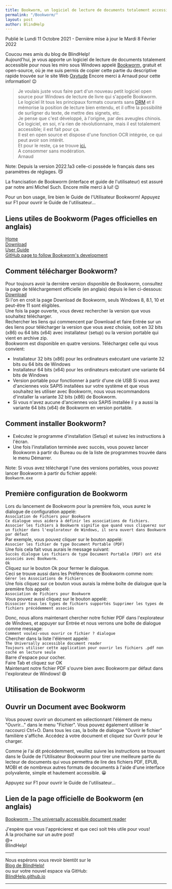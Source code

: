 ```yaml
---
title: Bookworm, un logiciel de lecture de documents totalement accessible pour nous les miro sous Windows
permalink: "/Bookworm/"
layout: post
author: BlindHelp
---
```


<footer>Publié le Lundi 11 Octobre 2021 - Dernière mise à jour le Mardi 8 Février 2022</footer>

Coucou mes amis du blog de BlindHelp!    
Aujourd'hui, je  vous apporte un logiciel de lecture de documents totalement accessible pour nous les miro sous Windows appelé [Bookworm,](https://getbookworm.com/) gratuit et open-source, où je me suis permis de copier cette partie du descriptive rapide trouvée sur le site Web [Oxytude](https://www.oxytude.org/bookworm-un-nouveau-logiciel-de-lecture-pour-les-dv-sous-windows/) Encore merci à Arnaud pour cette information! 😉    


> Je voulais juste vous faire part d'un nouveau petit logiciel open source pour Windows de lecture de livre qui s'appelle Bookworm.    
> Le logiciel lit tous les principaux formats courants sans [DRM](https://fr.wikipedia.org/wiki/Gestion_des_droits_num%C3%A9riques) et il mémorise la position de lecture bien entendu, et il offre la possibilité de surligner du texte, de mettre des signets, etc.    
> Je pense que c'est développé, à l'origine, par des aveugles chinois.    
> Ce logiciel, en soi, n'a rien de révolutionnaire, mais il est totalement accessible; il est fait pour ça.    
> Il est en open source et dispose d'une fonction OCR intégrée, ce qui peut avoir son intérêt.    
> Et pour le reste, ça se trouve [ici.](https://getbookworm.com/)    
> A consommer sans modération.    
> Arnaud    


Note: Depuis la version 2022.1a3 celle-ci possède le français dans ses paramètres de réglages. 😼    

La francisation de Bookworm (interface et guide de l'utilisateur) est assuré par notre ami Michel Such. Encore mille merci à lui! 😉    

Pour un bon usage, lire bien le Guide de l'Utilisateur Bookworm! Appuyez sur F1 pour ouvrir le Guide de l'utilisateur...    


## Liens utiles de Bookworm (Pages officielles en anglais)

[Home](https://getbookworm.com/)    
[Download](https://getbookworm.com/download)    
[User Guide](https://getbookworm.com/user-guide)    
[GitHub page to follow Bookworm's development](https://github.com/blindpandas/bookworm)    

## Comment télécharger Bookworm?

Pour toujours avoir la dernière version disponible de Bookworm, consultez la page de téléchargement officielle (en anglais) depuis le lien ci-dessous:    
[Download](https://getbookworm.com/download)    
Si l'on en croit la page Download de Bookworm, seuls Windows 8, 8.1, 10 et peut-être 11 sont éligibles.    
Une fois la page ouverte, vous devez rechercher la version que vous souhaitez télécharger.    
Rechercher les liens qui commencent par Download et faire Entrée sur un des liens pour télécharger la version que vous avez choisie, soit en 32 bits (x86) ou 64 bits (x64) avec installateur (setup) ou la version portable qui vient en archive zip.    
Bookworm est disponible en quatre versions. Téléchargez celle qui vous convient:    


* Installateur 32 bits (x86) pour les ordinateurs exécutant une variante 32 bits ou 64 bits de Windows
* Installateur 64 bits (x64) pour les ordinateurs exécutant une variante 64 bits de Windows
* Version portable pour fonctionner à partir d'une clé USB Si vous avez d'anciennes voix SAPI5 installées sur votre système et que vous souhaitez les utiliser avec Bookworm, nous vous recommandons d'installer la variante 32 bits (x86) de Bookworm.
* Si vous n'avez aucune d'anciennes voix SAPI5  installée il y a aussi la variante 64 bits (x64) de Bookworm en version portable.


## Comment installer Bookworm?

* Exécutez le programme d'installation (Setup) et suivez les instructions à l'écran.
* Une fois l'installation terminée avec succès, vous pouvez lancer Bookworm à partir du Bureau ou de la liste de programmes trouvée dans le menu Démarrer.


Note: Si vous avez téléchargé l'une des versions portables, vous pouvez lancer Bookworm à partir du fichier appelé:    
`Bookworm.exe`    

## Première configuration de Bookworm

Lors du lancement de Bookworm pour la première fois, vous aurez le dialogue de configuration appelé:    
`Association de Fichiers pour Bookworm`    
`Ce dialogue vous aidera à définir les associations de fichiers. Associer les fichiers à Bookworm signifie que quand vous cliquerez sur un fichier dans l'explorateur de Windows, il sera ouvert dans Bookworm par défaut`    
Par exemple, vous pouvez cliquer sur le bouton appelé:    
`Associer les fichier de type Document Portable (PDF)`    
Une fois cela fait vous aurais le message suivant:    
`Succès dialogue Les fichiers de type Document Portable (PDF) ont été associés avec Bookworm.`    
`Ok`    
Cliquez sur le bouton Ok pour fermer le dialogue.    
Ceci se trouve aussi dans les Préférences de Bookworm comme nom:    
`Gérer les Associations de Fichiers`    
Une fois cliquez sur ce bouton vous aurais la même boîte de dialogue que la première fois appelé:    
`Association de Fichiers pour Bookworm`    
Vous pouvez aussi cliquez sur le bouton appelé:    
`Dissocier tous les types de fichiers supportés Supprimer les types de fichiers précédemment associés`    

Donc, nous allons maintenant chercher notre fichier PDF dans l'explorateur de Windows, et appuyer sur Entrée et nous verrons une boîte de dialogue comme message:    
`Comment voulez-vous ouvrir ce fichier ? dialogue`    
Chercher dans la liste l'élément appelé:    
`The Universally accessible document reader`    
`Toujours utiliser cette application pour ouvrir les fichiers .pdf non coché en lecture seule`    
Barre d'espace pour cocher.    
Faire Tab et cliquez sur OK    
Maintenant notre fichier PDF s'ouvre bien avec Bookworm par défaut dans l'explorateur de Windows! 😄    

## Utilisation de Bookworm

## Ouvrir un Document avec Bookworm

Vous pouvez ouvrir un document en sélectionnant l'élément de menu "Ouvrir..." dans le menu "Fichier". Vous pouvez également utiliser le raccourci Ctrl+O. Dans tous les cas, la boîte de dialogue "Ouvrir le fichier" familière s'affiche. Accédez à votre document et cliquez sur Ouvrir pour le charger.    

Comme je l'ai dit précédemment, veuillez suivre les instructions se trouvant dans le Guide de l'Utilisateur Bookworm pour tirer une meilleure partie du lecteur de documents qui vous permettra de lire des fichiers PDF, EPUB, MOBI et de nombreux autres formats de documents à l'aide d'une interface polyvalente, simple et hautement accessible. 😀    

Appuyez sur F1 pour ouvrir le  Guide de l'utilisateur...    

## Lien de la page officielle de Bookworm  (en anglais)

[Bookworm - The universally accessible document reader](https://getbookworm.com/)    

J'espère que vous l'apprécierez et que ceci  soit très utile pour vous!    
À la prochaine sur un autre post!     
@+    
BlindHelp!    

---

Nous espérons vous revoir bientôt sur le      
[Blog de BlindHelp!](http://blindhelp.blogspot.fr/)                    
ou sur  votre nouvel espace via GitHub:                     
[BlindHelp.github.io](https://blindhelp.github.io)                    

---
